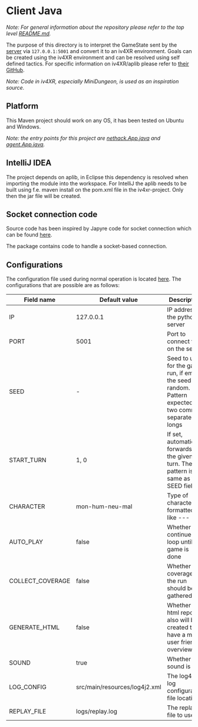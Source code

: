 # Client Java

*Note: For general information about the repository please refer to the top level [README.md](../README.md).*

The purpose of this directory is to interpret the GameState sent by the [server](../server-python) via `127.0.0.1:5001` and convert it to an iv4XR environment. Goals can be created using the iv4XR environment and can be resolved using self defined tactics. For specific information on iv4XR/aplib please refer to [their GitHub](https://github.com/iv4xr-project/aplib).

*Note: Code in iv4XR, especially MiniDungeon, is used as an inspiration source.*

## Platform

This Maven project should work on any OS, it has been tested on Ubuntu and Windows.

*Note: the entry points for this project are [nethack.App.java](src/main/java/nethack/App.java) and [agent.App.java](src/main/java/agent/App.java).*

## IntelliJ IDEA

The project depends on aplib, in Eclipse this dependency is resolved when importing the module into the workspace. For IntelliJ the aplib needs to be built using f.e. maven install on the pom.xml file in the iv4xr-project. Only then the jar file will be created.

## Socket connection code

Source code has been inspired by Japyre code for socket connection which can be found [here](https://github.com/iv4xr-project/japyre).

The package contains code to handle a socket-based connection.

## Configurations

The configuration file used during normal operation is located [here](src/main/resources/config.properties).
The configurations that are possible are as follows:

| Field name       | Default value                 | Description                                                                                               |
|------------------|-------------------------------|-----------------------------------------------------------------------------------------------------------|
| IP               | 127.0.0.1                     | IP address of the python server                                                                           |
| PORT             | 5001                          | Port to connect to on the server                                                                          |
| SEED             | -                             | Seed to use for the game run, if empty the seed is random. Pattern expected are two comma separated longs |
| START_TURN       | 1, 0                          | If set, automatically forwards to the given turn. The pattern is the same as the SEED field               |
| CHARACTER        | mon-hum-neu-mal               | Type of character formatted like <class>-<race>-<alignment>-<gender>                                      |
| AUTO_PLAY        | false                         | Whether continue loop until game is done                                                                  |
| COLLECT_COVERAGE | false                         | Whether coverage of the run should be gathered                                                            |
| GENERATE_HTML    | false                         | Whether an html report also will be created to have a more user friendly overview                         |
| SOUND            | true                          | Whether sound is on                                                                                       |
| LOG_CONFIG       | src/main/resources/log4j2.xml | The log4j2 log configuration file location                                                                |
| REPLAY_FILE      | logs/replay.log               | The replay file to use                                                                                    |
